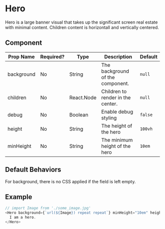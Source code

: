 # Hero
Hero is a large banner visual that takes up the significant screen real estate
with minimal content. Children content is horizontall and vertically centered.

## Component
| Prop Name  | Required?  | Type       | Description                         | Default |
| ---------- | ---------- | ---------- | ----------------------------------- | ------- |
| background | No         | String     | The background of the component.    | `null`  |
| children   | No         | React.Node | Children to render in the center.   | `null`  |
| debug      | No         | Boolean    | Enable debug styling                | `false` |
| height     | No         | String     | The height of the hero              | `100vh` |
| minHeight  | No         | String     | The minimum height of the hero      | `10em`  |

## Default Behaviors
For background, there is no CSS applied if the field is left empty.

## Example
```javascript
// import Image from './some_image.jpg'
<Hero background={`url(${Image}) repeat repeat`} minHeight="10em" height="30em">
  I am a hero.
</Hero>
```

